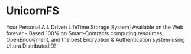 # UnicornFS
Your Personal A.I. Driven LifeTime Storage System! Available on the Web forever - Based 100% on Smart-Contracts computing resources, OpenEndowment, and the best Encryption &amp; Authentication system using Ultura DistributedID!
